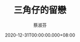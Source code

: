 ---
issue: 410
title: 三角仔的留戀
author: 蔡淑芬
date: 2020-12-31T00:00:00.000+08:00
topic: 懷想
difficulty: 1
wikidata: Q131449211
wikidata_link: https://www.wikidata.org/wiki/Q131449211
---